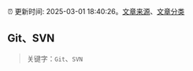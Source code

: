 :alarm_clock: 更新时间: 2025-03-01 18:40:26。[文章来源](/README.md)、[文章分类](/TAGS.md)

## Git、SVN


> 关键字：`Git`、`SVN`



